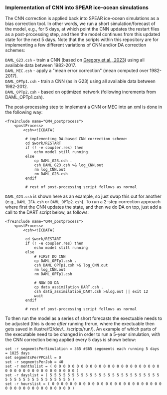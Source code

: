### Implementation of CNN into SPEAR ice-ocean simulations

The CNN correction is applied back into SPEAR ice-ocean simulations as a bias correction tool. In other words, we run a short simulation/forecast of the model, e.g., for 5 days, at which point the CNN updates the restart files as a post-processing step, and then the model continues from this updated state for the next 5 days. Note that the scripts within this repository are for implementing a few different variations of CNN and/or DA correction schemes:

`DAML_G23.csh` - train a CNN (based on [Gregory et al., 2023](https://doi.org/10.48550/arXiv.2304.03832)) using all available data between 1982-2017. \
`DAML_MEC.csh` - apply a "mean error correction" (mean computed over 1982-2017). \
`DAML_OPTp1.csh` - train a CNN (as in G23) using all available data between 1982-2012. \
`DAML_OPTp2.csh` - based on optimized network (following increments from DAML_OPTp1.csh).

The post-processing step to implement a CNN or MEC into an xml is done in the following way:

    <freInclude name="OM4_postprocess">
        <postProcess>
            <csh><![CDATA[ 
         
             # implementing DA-based CNN correction scheme:
             cd $work/RESTART
             if (! -e coupler.res) then
                 echo model still running
             else
                 cp DAML_G23.csh .
                 csh DAML_G23.csh >& log_CNN.out
                 rm log_CNN.out
                 rm DAML_G23.csh
             endif
             
             # rest of post-processing script follows as normal
             
`DAML_G23.csh` is shown here as an example, so just swap this out for another (e.g., `DAML_IFA.csh` or `DAML_OPTp2.csh`). To run a 2-step correction approach where first the CNN updates the state, and then we do DA on top, just add a call to the DART script below, as follows:

    <freInclude name="OM4_postprocess">
        <postProcess>
            <csh><![CDATA[ 
         
             cd $work/RESTART
             if (! -e coupler.res) then
                 echo model still running
             else
                 # FIRST DO CNN
                 cp DAML_OPTp1.csh .
                 csh DAML_OPTp1.csh >& log_CNN.out
                 rm log_CNN.out
                 rm DAML_OPTp1.csh

                 # NOW DO DA
                 cp data_assimilation_DART.csh .
                 csh data_assimilation_DART.csh >&log.out || exit 12
                 wait
             endif

             # rest of post-processing script follows as normal

To then run the model as a series of short forecasts the exectuable needs to be adjusted (this is done *after* running frerun, where the exectuable then gets saved in /lustre/f2/dev/.../scripts/run/). An example of which parts of the executable need to be changed in order to run a 5-year simulation, with the CNN correction being applied every 5 days is shown below:

    set -r segmentsPerSimulation = 365 #365 segements each running 5 days = 1825 days
    set segmentsPerPPCall = 0 
    set -r segmentsPerJob = 40
    set -r monthslist = ( 0 0 0 0 0 0 0 0 0 0 0 0 0 0 0 0 0 0 0 0 0 0 0 0 0 0 0 0 0 0 0 0 0 0 0 0 0 0 0 0 )
    set -r dayslist = ( 5 5 5 5 5 5 5 5 5 5 5 5 5 5 5 5 5 5 5 5 5 5 5 5 5 5 5 5 5 5 5 5 5 5 5 5 5 5 5 5 )
    set -r hourslist = ( 0 0 0 0 0 0 0 0 0 0 0 0 0 0 0 0 0 0 0 0 0 0 0 0 0 0 0 0 0 0 0 0 0 0 0 0 0 0 0 0 )
